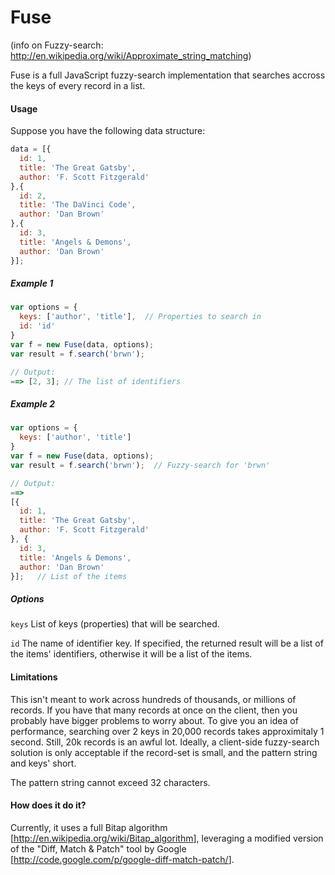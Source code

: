 Fuse
====

(info on Fuzzy-search: <http://en.wikipedia.org/wiki/Approximate_string_matching>)

Fuse is a full JavaScript fuzzy-search implementation that searches accross the keys of every record in a list.

#### Usage

Suppose you have the following data structure:

```javascript
data = [{
  id: 1,
  title: 'The Great Gatsby',
  author: 'F. Scott Fitzgerald'
},{
  id: 2,
  title: 'The DaVinci Code',
  author: 'Dan Brown'
},{
  id: 3,
  title: 'Angels & Demons',
  author: 'Dan Brown'
}];
```

##### Example 1

```javascript
var options = {
  keys: ['author', 'title'],  // Properties to search in
  id: 'id'
}
var f = new Fuse(data, options);
var result = f.search('brwn');

// Output:
==> [2, 3]; // The list of identifiers
```

##### Example 2

```javascript
var options = {
  keys: ['author', 'title']
}
var f = new Fuse(data, options);
var result = f.search('brwn');  // Fuzzy-search for 'brwn'

// Output:
==>
[{
  id: 1,
  title: 'The Great Gatsby',
  author: 'F. Scott Fitzgerald'
}, {
  id: 3,
  title: 'Angels & Demons',
  author: 'Dan Brown'
}];   // List of the items
```

##### Options

`keys`
List of keys (properties) that will be searched.

`id`
The name of identifier key.  If specified, the returned result will be a list of the items' identifiers, otherwise it will be a list of the items.

#### Limitations

This isn't meant to work across hundreds of thousands, or millions of records.  If you have that many records at once on the client, then you probably have bigger problems to worry about.  To give you an idea of performance, searching over 2 keys in 20,000 records takes approximitaly 1 second.  Still, 20k records is an awful lot.  Ideally, a client-side fuzzy-search solution is only acceptable if the record-set is small, and the pattern string and keys' short.

The pattern string cannot exceed 32 characters.

#### How does it do it?

Currently, it uses a full Bitap algorithm [<http://en.wikipedia.org/wiki/Bitap_algorithm>], leveraging a modified version of the "Diff, Match & Patch" tool by Google [<http://code.google.com/p/google-diff-match-patch/>].